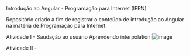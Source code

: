 Introdução ao Angular - Programação para Internet (IFRN)

Repositório criado a fim de registrar o conteúdo de introdução ao Angular na matéria de Programação para Internet.

Atividade I - Saudação ao usuário 
Aprendendo interpolation 
![image](https://user-images.githubusercontent.com/94142714/185023806-bf56345b-a91b-4088-a5be-8cea7547e793.png)

Atividade II - 
